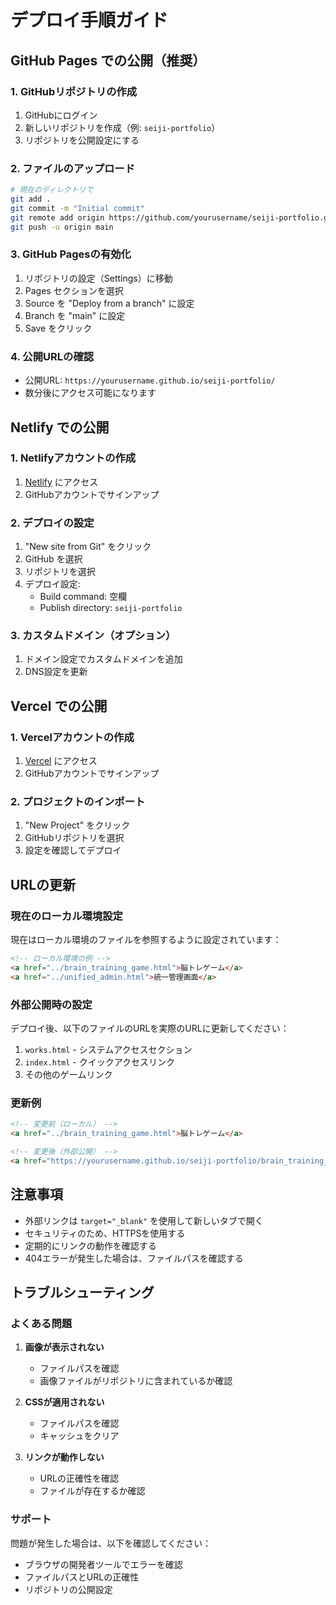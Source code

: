 # デプロイ手順ガイド

## GitHub Pages での公開（推奨）

### 1. GitHubリポジトリの作成
1. GitHubにログイン
2. 新しいリポジトリを作成（例: `seiji-portfolio`）
3. リポジトリを公開設定にする

### 2. ファイルのアップロード
```bash
# 現在のディレクトリで
git add .
git commit -m "Initial commit"
git remote add origin https://github.com/yourusername/seiji-portfolio.git
git push -u origin main
```

### 3. GitHub Pagesの有効化
1. リポジトリの設定（Settings）に移動
2. Pages セクションを選択
3. Source を "Deploy from a branch" に設定
4. Branch を "main" に設定
5. Save をクリック

### 4. 公開URLの確認
- 公開URL: `https://yourusername.github.io/seiji-portfolio/`
- 数分後にアクセス可能になります

## Netlify での公開

### 1. Netlifyアカウントの作成
1. [Netlify](https://netlify.com) にアクセス
2. GitHubアカウントでサインアップ

### 2. デプロイの設定
1. "New site from Git" をクリック
2. GitHub を選択
3. リポジトリを選択
4. デプロイ設定:
   - Build command: 空欄
   - Publish directory: `seiji-portfolio`

### 3. カスタムドメイン（オプション）
1. ドメイン設定でカスタムドメインを追加
2. DNS設定を更新

## Vercel での公開

### 1. Vercelアカウントの作成
1. [Vercel](https://vercel.com) にアクセス
2. GitHubアカウントでサインアップ

### 2. プロジェクトのインポート
1. "New Project" をクリック
2. GitHubリポジトリを選択
3. 設定を確認してデプロイ

## URLの更新

### 現在のローカル環境設定
現在はローカル環境のファイルを参照するように設定されています：

```html
<!-- ローカル環境の例 -->
<a href="../brain_training_game.html">脳トレゲーム</a>
<a href="../unified_admin.html">統一管理画面</a>
```

### 外部公開時の設定
デプロイ後、以下のファイルのURLを実際のURLに更新してください：

1. `works.html` - システムアクセスセクション
2. `index.html` - クイックアクセスリンク
3. その他のゲームリンク

### 更新例
```html
<!-- 変更前（ローカル） -->
<a href="../brain_training_game.html">脳トレゲーム</a>

<!-- 変更後（外部公開） -->
<a href="https://yourusername.github.io/seiji-portfolio/brain_training_game.html">脳トレゲーム</a>
```

## 注意事項

- 外部リンクは `target="_blank"` を使用して新しいタブで開く
- セキュリティのため、HTTPSを使用する
- 定期的にリンクの動作を確認する
- 404エラーが発生した場合は、ファイルパスを確認する

## トラブルシューティング

### よくある問題
1. **画像が表示されない**
   - ファイルパスを確認
   - 画像ファイルがリポジトリに含まれているか確認

2. **CSSが適用されない**
   - ファイルパスを確認
   - キャッシュをクリア

3. **リンクが動作しない**
   - URLの正確性を確認
   - ファイルが存在するか確認

### サポート
問題が発生した場合は、以下を確認してください：
- ブラウザの開発者ツールでエラーを確認
- ファイルパスとURLの正確性
- リポジトリの公開設定 